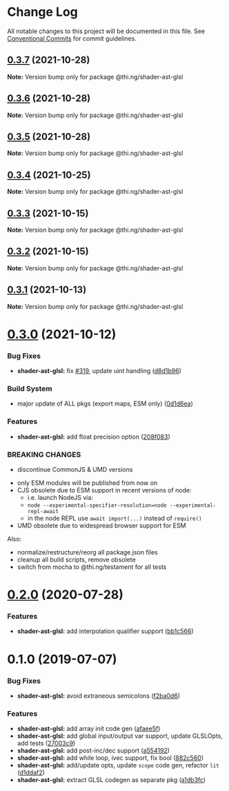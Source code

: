 # Change Log

All notable changes to this project will be documented in this file.
See [Conventional Commits](https://conventionalcommits.org) for commit guidelines.

## [0.3.7](https://github.com/thi-ng/umbrella/compare/@thi.ng/shader-ast-glsl@0.3.6...@thi.ng/shader-ast-glsl@0.3.7) (2021-10-28)

**Note:** Version bump only for package @thi.ng/shader-ast-glsl





## [0.3.6](https://github.com/thi-ng/umbrella/compare/@thi.ng/shader-ast-glsl@0.3.5...@thi.ng/shader-ast-glsl@0.3.6) (2021-10-28)

**Note:** Version bump only for package @thi.ng/shader-ast-glsl





## [0.3.5](https://github.com/thi-ng/umbrella/compare/@thi.ng/shader-ast-glsl@0.3.4...@thi.ng/shader-ast-glsl@0.3.5) (2021-10-28)

**Note:** Version bump only for package @thi.ng/shader-ast-glsl





## [0.3.4](https://github.com/thi-ng/umbrella/compare/@thi.ng/shader-ast-glsl@0.3.3...@thi.ng/shader-ast-glsl@0.3.4) (2021-10-25)

**Note:** Version bump only for package @thi.ng/shader-ast-glsl





## [0.3.3](https://github.com/thi-ng/umbrella/compare/@thi.ng/shader-ast-glsl@0.3.2...@thi.ng/shader-ast-glsl@0.3.3) (2021-10-15)

**Note:** Version bump only for package @thi.ng/shader-ast-glsl





## [0.3.2](https://github.com/thi-ng/umbrella/compare/@thi.ng/shader-ast-glsl@0.3.1...@thi.ng/shader-ast-glsl@0.3.2) (2021-10-15)

**Note:** Version bump only for package @thi.ng/shader-ast-glsl





## [0.3.1](https://github.com/thi-ng/umbrella/compare/@thi.ng/shader-ast-glsl@0.3.0...@thi.ng/shader-ast-glsl@0.3.1) (2021-10-13)

**Note:** Version bump only for package @thi.ng/shader-ast-glsl





# [0.3.0](https://github.com/thi-ng/umbrella/compare/@thi.ng/shader-ast-glsl@0.2.48...@thi.ng/shader-ast-glsl@0.3.0) (2021-10-12)


### Bug Fixes

* **shader-ast-glsl:** fix [#319](https://github.com/thi-ng/umbrella/issues/319), update uint handling ([d8d1b96](https://github.com/thi-ng/umbrella/commit/d8d1b965d18a52dfde8171b4de7b1eade91d17cc))


### Build System

* major update of ALL pkgs (export maps, ESM only) ([0d1d6ea](https://github.com/thi-ng/umbrella/commit/0d1d6ea9fab2a645d6c5f2bf2591459b939c09b6))


### Features

* **shader-ast-glsl:** add float precision option ([208f083](https://github.com/thi-ng/umbrella/commit/208f0832d11925060e8ee5ffbf07e7f423a74d7f))


### BREAKING CHANGES

* discontinue CommonJS & UMD versions

- only ESM modules will be published from now on
- CJS obsolete due to ESM support in recent versions of node:
  - i.e. launch NodeJS via:
  - `node --experimental-specifier-resolution=node --experimental-repl-await`
  - in the node REPL use `await import(...)` instead of `require()`
- UMD obsolete due to widespread browser support for ESM

Also:
- normalize/restructure/reorg all package.json files
- cleanup all build scripts, remove obsolete
- switch from mocha to @thi.ng/testament for all tests






#  [0.2.0](https://github.com/thi-ng/umbrella/compare/@thi.ng/shader-ast-glsl@0.1.39...@thi.ng/shader-ast-glsl@0.2.0) (2020-07-28) 

###  Features 

- **shader-ast-glsl:** add interpolation qualifier support ([bb1c566](https://github.com/thi-ng/umbrella/commit/bb1c56621701bd66cc56062cd258a63c64c029d2)) 

#  0.1.0 (2019-07-07) 

###  Bug Fixes 

- **shader-ast-glsl:** avoid extraneous semicolons ([f2ba0d6](https://github.com/thi-ng/umbrella/commit/f2ba0d6)) 

###  Features 

- **shader-ast-glsl:** add array init code gen ([afaee5f](https://github.com/thi-ng/umbrella/commit/afaee5f)) 
- **shader-ast-glsl:** add global input/output var support, update GLSLOpts, add tests ([27003c9](https://github.com/thi-ng/umbrella/commit/27003c9)) 
- **shader-ast-glsl:** add post-inc/dec support ([a554192](https://github.com/thi-ng/umbrella/commit/a554192)) 
- **shader-ast-glsl:** add while loop, ivec support, fix bool ([882c560](https://github.com/thi-ng/umbrella/commit/882c560)) 
- **shader-ast-glsl:** add/update opts, update `scope` code gen, refactor `lit` ([d1ddaf2](https://github.com/thi-ng/umbrella/commit/d1ddaf2)) 
- **shader-ast-glsl:** extract GLSL codegen as separate pkg ([a1db3fc](https://github.com/thi-ng/umbrella/commit/a1db3fc))
